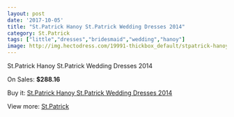 ```yaml
---
layout: post
date: '2017-10-05'
title: "St.Patrick Hanoy St.Patrick Wedding Dresses 2014"
category: St.Patrick
tags: ["little","dresses","bridesmaid","wedding","hanoy"]
image: http://img.hectodress.com/19991-thickbox_default/stpatrick-hanoy-stpatrick-wedding-dresses-2014.jpg
---
```

St.Patrick Hanoy St.Patrick Wedding Dresses 2014

On Sales: **$288.16**
<a href="https://www.hectodress.com/stpatrick/9297-stpatrick-hanoy-stpatrick-wedding-dresses-2014.html"><amp-img layout="responsive" width="600" height="600" src="//img.hectodress.com/19991-thickbox_default/stpatrick-hanoy-stpatrick-wedding-dresses-2014.jpg" alt="St.Patrick Hanoy St.Patrick Wedding Dresses 2014 0" /></a>
<a href="https://www.hectodress.com/stpatrick/9297-stpatrick-hanoy-stpatrick-wedding-dresses-2014.html"><amp-img layout="responsive" width="600" height="600" src="//img.hectodress.com/19993-thickbox_default/stpatrick-hanoy-stpatrick-wedding-dresses-2014.jpg" alt="St.Patrick Hanoy St.Patrick Wedding Dresses 2014 1" /></a>
<a href="https://www.hectodress.com/stpatrick/9297-stpatrick-hanoy-stpatrick-wedding-dresses-2014.html"><amp-img layout="responsive" width="600" height="600" src="//img.hectodress.com/19992-thickbox_default/stpatrick-hanoy-stpatrick-wedding-dresses-2014.jpg" alt="St.Patrick Hanoy St.Patrick Wedding Dresses 2014 2" /></a>

Buy it: [St.Patrick Hanoy St.Patrick Wedding Dresses 2014](https://www.hectodress.com/stpatrick/9297-stpatrick-hanoy-stpatrick-wedding-dresses-2014.html "St.Patrick Hanoy St.Patrick Wedding Dresses 2014")

View more: [St.Patrick](https://www.hectodress.com/153-stpatrick "St.Patrick")